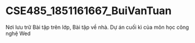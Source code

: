 # CSE485_1851161667_BuiVanTuan
Nơi lưu trữ Bài tập trên lớp, Bài tập về nhà. Dự án cuối kì của môn học công nghệ Wed 
